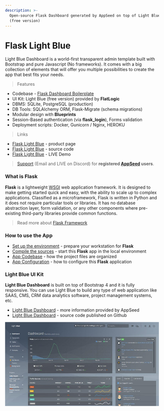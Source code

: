 ```yaml
---
description: >-
  Open-source Flask Dashboard generated by AppSeed on top of Light Blue design
  (free version)
---
```


# Flask Light Blue

Light Blue Dashboard is a world-first transparent admin template built with Bootstrap and pure Javascript (No frameworks). It comes with a big collection of elements that will offer you multiple possibilities to create the app that best fits your needs.

> Features

* Codebase - [Flask Dashboard Boilerplate](../../boilerplate-code/flask-dashboard.md)
* UI Kit: Light Blue (free version) provided by **FlatLogic** 
* DBMS: SQLite, PostgreSQL (production)
* DB Tools: SQLAlchemy ORM, Flask-Migrate (schema migrations)
* Modular design with **Blueprints**
* Session-Based authentication (via **flask_login**), Forms validation
* Deployment scripts: Docker, Gunicorn / Nginx, HEROKU 

> Links

* [Flask Light Blue](https://appseed.us/admin-dashboards/flask-dashboard-light-blue) - product page
* [Flask Light Blue](https://github.com/app-generator/flask-dashboard-light-blue) - source code 
* [Flask Light Blue](https://flask-dashboard-light-blue.appseed.us)  - LIVE Demo 

> [Support](https://appseed.us/support) (Email and LIVE on Discord) for **registered **[**AppSeed**](https://appseed.us)** users**.



### What is Flask

**Flask** is a lightweight [WSGI](../../content/what-is/wsgi.md) web application framework. It is designed to make getting started quick and easy, with the ability to scale up to complex applications. Classified as a microframework, Flask is written in Python and it does not require particular tools or libraries. It has no database abstraction layer, form validation, or any other components where pre-existing third-party libraries provide common functions.

> Read more about [Flask Framework](../../content/what-is/flask.md)



### How to use the App

* [Set up the environment](../../boilerplate-code/flask-dashboard.md#environment) - prepare your workstation for **Flask**
* [Compile the sources](../../boilerplate-code/flask-dashboard.md#build-the-app-1) - start this **Flask** app in the local environment
* [App Codebase](../../boilerplate-code/flask-dashboard.md#app-codebase) - how the project files are organized
* [App Configuration](../../boilerplate-code/flask-dashboard.md#app-configuration) - how to configure this **Flask** application



### Light Blue UI Kit

**Light Blue Dashboard** is built on top of Bootstrap 4 and it is fully responsive. You can use Light Blue to build any type of web application like SAAS, CMS, CRM data analytics software, project management systems, etc.

* [Light Blue Dashboard](../../content/bootstrap-template/light-bootstrap-dashboard.md) - more information provided by AppSeed
* [Light Blue Dashboard](https://github.com/flatlogic/light-blue-dashboard) - source code published on Github 

![Light Blue Dashboard - Free Bootstrap Template.](../../.gitbook/assets/light-blue-dashboard.jpg)
